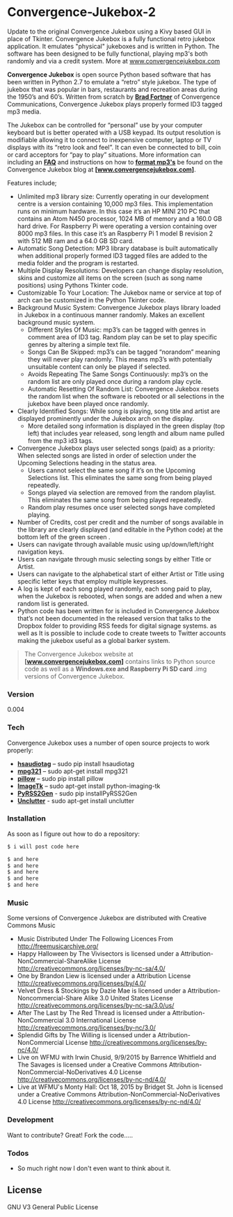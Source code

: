 # Convergence-Jukebox-2
Update to the original Convergence Jukebox using a Kivy based GUI in place of Tkinter. Convergence Jukebox is a fully functional retro jukebox application. It emulates "physical" jukeboxes and is written in Python. The software has been designed to be fully functional, playing mp3's both randomly and via a credit system. More at www.convergencejukebox.com

**Convergence Jukebox** is open source Python based software that has been written in Python 2.7 to emulate a “retro” style jukebox. The type of jukebox that was popular in bars, restaurants and recreation areas during the 1950’s and 60’s. Written from scratch by **[Brad Fortner]** of Convergence Communications, Convergence Jukebox plays properly formed ID3 tagged mp3 media. 

The Jukebox can be controlled for “personal” use by your computer keyboard but is better operated with a USB keypad. Its output resolution is modifiable allowing it to connect to inexpensive computer, laptop or TV displays with its “retro look and feel”. It can even be connected to bill, coin or card acceptors for “pay to play” situations. More information can including an **[FAQ]** and instructions on how to **[format mp3's]** be found on the Convergence Jukebox blog at **[www.convergencejukebox.com]**.

Features include;
- Unlimited mp3 library size: Currently operating in our development centre is a version containing 10,000 mp3 files. This implementation runs on minimum hardware. In this case it’s an HP MINI 210 PC that contains an Atom N450 processor, 1024 MB of memory and a ‎160.0 GB hard drive. For Raspberry Pi were operating a version containing over 8000 mp3 files. In this case it’s an Raspberry Pi 1 model B revision 2 with 512 MB ram and a ‎64.0 GB SD card.
- Automatic Song Detection: MP3 library database is built automatically when additional properly formed ID3 tagged files are added to the media folder and the program is restarted.
- Multiple Display Resolutions: Developers can change display resolution, skins and customize all items on the screen (such as song name positions) using Pythons Tkinter code.
- Customizable To Your Location: The Jukebox name or service at top of arch can be customized in the Python Tkinter code.
- Background Music System: Convergence Jukebox plays library loaded in Jukebox in a continuous manner randomly. Makes an excellent background music system.
    -  Different Styles Of Music: mp3’s can be tagged with genres in comment area of ID3 tag. Random play can be set to play specific genres by altering a simple text file.
    - Songs Can Be Skipped: mp3’s can be tagged “norandom” meaning they will never play randomly. This means mp3’s with potentially unsuitable content can only be played if selected.
    - Avoids Repeating The Same Songs Continuously: mp3’s on the random list are only played once during a random play cycle.
    - Automatic Resetting Of Random List: Convergence Jukebox resets the random list when the software is rebooted or all selections in the jukebox have been played once randomly.
- Clearly Identified Songs: While song is playing, song title and artist are displayed prominently under the Jukebox arch on the display.
    - More detailed song information is displayed in the green display (top left) that includes year released, song length and album name pulled from the mp3 id3 tags.
- Convergence Jukebox plays user selected songs (paid) as a priority: When selected songs are listed in order of selection under the Upcoming Selections heading in the status area.
    - Users cannot select the same song if it’s on the Upcoming Selections list. This eliminates the same song from being played repeatedly.
    - Songs played via selection are removed from the random playlist. This eliminates the same song from being played repeatedly.
    - Random play resumes once user selected songs have completed playing.
- Number of Credits, cost per credit and the number of songs available in the library are clearly displayed (and editable in the Python code) at the bottom left of the green screen .
- Users can navigate through available music using up/down/left/right navigation keys.
- Users can navigate through music selecting songs by either Title or Artist.
- Users can navigate to the alphabetical start of either Artist or Title using specific letter keys that employ multiple keypresses.
- A log is kept of each song played randomly, each song paid to play, when the Jukebox is rebooted, when songs are added and when a new random list is generated.
- Python code has been written for is included in Convergence Jukebox that’s not been documented in the released version that talks to the Dropbox folder to providing RSS feeds for digital signage systems. as well as It is possible to include code to create tweets to Twitter accounts making the jukebox useful as a global barker system.



> The Convergence Jukebox website at **[www.convergencejukebox.com]** contains links
> to Python source code as well as a **Windows.exe and Raspberry Pi SD card** .img versions of 
>Convergence Jukebox.



### Version
0.004

### Tech

Convergence Jukebox uses a number of open source projects to work properly:

* **[hsaudiotag]** – sudo pip install hsaudiotag
* **[mpg321]** – sudo apt-get install mpg321
* **[pillow]** – sudo pip install pillow
* **[ImageTk]** – sudo apt-get install python-imaging-tk
* **[PyRSS2Gen]** - sudo pip installPyRSS2Gen
* **[Unclutter]** - sudo apt-get install unclutter

### Installation

As soon as I figure out how to do a repository:

```sh
$ i will post code here
```

```sh
$ and here
$ and here
$ and here
$ and here
$ and here
```

### Music

Some versions of Convergence Jukebox are distributed with Creative Commons Music

* Music Distributed Under The Following Licences From http://freemusicarchive.org/
* Happy Halloween by The Vivisectors is licensed under a Attribution-NonCommercial-ShareAlike License http://creativecommons.org/licenses/by-nc-sa/4.0/
* One by Brandon Liew is licensed under a Attribution License http://creativecommons.org/licenses/by/4.0/
* Velvet Dress & Stockings by Dazie Mae is licensed under a Attribution-Noncommercial-Share Alike 3.0 United States License http://creativecommons.org/licenses/by-nc-sa/3.0/us/
* After The Last by The Red Thread is licensed under a Attribution-NonCommercial 3.0 International License http://creativecommons.org/licenses/by-nc/3.0/
* Splendid Gifts by The Willing is licensed under a Attribution-NonCommercial License http://creativecommons.org/licenses/by-nc/4.0/
* Live on WFMU with Irwin Chusid, 9/9/2015 by Barrence Whitfield and The Savages is licensed under a Creative Commons Attribution-NonCommercial-NoDerivatives 4.0 License http://creativecommons.org/licenses/by-nc-nd/4.0/
* Live at WFMU's Monty Hall: Oct 18, 2015 by Bridget St. John is licensed under a Creative Commons Attribution-NonCommercial-NoDerivatives 4.0 License http://creativecommons.org/licenses/by-nc-nd/4.0/


### Development

Want to contribute? Great! Fork the code.....

### Todos

 - So much right now I don't even want to think about it.

License
----

GNU V3 General Public License


[//]: # (These are reference links used in the body of this note and get stripped out when the markdown processor does its job. There is no need to format nicely because it shouldn't be seen. Thanks SO - http://stackoverflow.com/questions/4823468/store-comments-in-markdown-syntax)

   [Brad Fortner]: <https://www.linkedin.com/in/bfortner>
   [www.convergencejukebox.com]: <http://www.convergencejukebox.com>
   [hsaudiotag]: <https://pypi.python.org/pypi/hsaudiotag>
   [mpg321]: <http://mpg321.sourceforge.net/>
   [pillow]: <https://pillow.readthedocs.org/en/3.1.x/>
   [ImageTk]: <http://pillow.readthedocs.org/en/3.0.x/reference/ImageTk.html>
   [PyRSS2Gen]: <http://www.dalkescientific.com/Python/PyRSS2Gen.html>
   [Unclutter]: <http://sourceforge.net/projects/unclutter/>
   [format mp3's]: <https://docs.google.com/document/d/1wc3l6keReNS850kQRRfQwHofUCvj3HhDXVgUWesRLf0/pub>
   [FAQ]: <https://docs.google.com/document/d/1WTYAmVawP2s8ruYispc3wRWVOO9bEDNvA2KJomWFTuw/pub>
